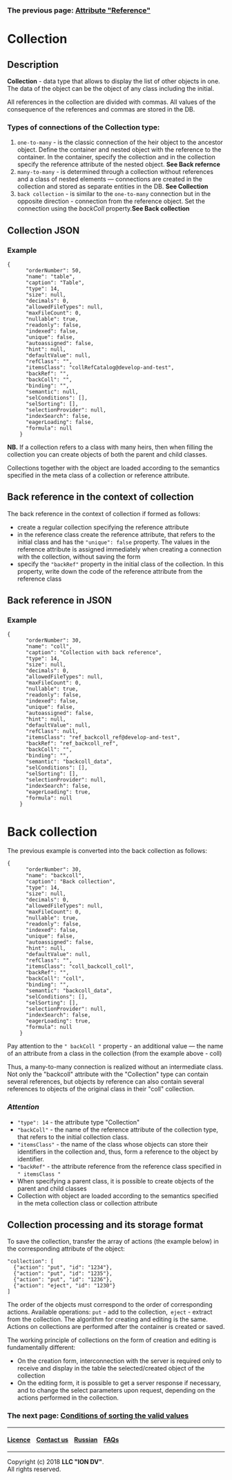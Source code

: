 ### The previous page: [Attribute "Reference"](/docs/en/2_system_description/metadata_structure/meta_class/atr_ref_backref.md)
# Collection

## Description 

**Collection** - data type that allows to display the list of other objects in one. The data of the object can be the object of any class including the initial.

All references in the collection are divided with commas. All values of the consequence of the references and commas are stored in the DB.

### Types of connections of the Collection type:
1. `one-to-many` - is the classic connection of the heir object to the ancestor object. Define the container and nested object with the reference to the container. In the container, specify the collection and in the collection specify the reference attribute of the nested object. __See Back refernce__ 
2. `many-to-many` - is determined through a collection without references and a class of nested elements — connections are created in the collection and stored as separate entities in the DB. __See Collection__
3. `back collection` - is similar to the `one-to-many` connection but in the opposite direction - connection from the reference object. Set the connection using the *backColl* property.__See Back collection__


## Collection JSON 

### Example

```
{
      "orderNumber": 50,
      "name": "table",
      "caption": "Table",
      "type": 14,
      "size": null,
      "decimals": 0,
      "allowedFileTypes": null,
      "maxFileCount": 0,
      "nullable": true,
      "readonly": false,
      "indexed": false,
      "unique": false,
      "autoassigned": false,
      "hint": null,
      "defaultValue": null,
      "refClass": "",
      "itemsClass": "collRefCatalog@develop-and-test",
      "backRef": "",
      "backColl": "",
      "binding": "",
      "semantic": null,
      "selConditions": [],
      "selSorting": [],
      "selectionProvider": null,
      "indexSearch": false,
      "eagerLoading": false,
      "formula": null
    }
```  
**NB.** If a collection refers to a class with many heirs, then when filling the collection you can create objects of both the parent and child classes.

Collections together with the object are loaded according to the semantics specified in the meta class of a collection or reference attribute.

## Back reference in the context of collection

The back reference in the context of collection if formed as follows:

- create a regular collection specifying the reference attribute
- in the reference class create the reference attribute, that refers to the initial class and has the `"unique": false` property. The values in the reference attribute is assigned immediately when creating a connection with the collection, without saving the form
- specify the `"backRef"` property in the initial class of the collection. In this property, write down the code of the reference attribute from the reference class


## Back reference in JSON 

### Example

```
{
      "orderNumber": 30,
      "name": "coll",
      "caption": "Collection with back reference",
      "type": 14,
      "size": null,
      "decimals": 0,
      "allowedFileTypes": null,
      "maxFileCount": 0,
      "nullable": true,
      "readonly": false,
      "indexed": false,
      "unique": false,
      "autoassigned": false,
      "hint": null,
      "defaultValue": null,
      "refClass": null,
      "itemsClass": "ref_backcoll_ref@develop-and-test",
      "backRef": "ref_backcoll_ref",
      "backColl": "",
      "binding": "",
      "semantic": "backcoll_data",
      "selConditions": [],
      "selSorting": [],
      "selectionProvider": null,
      "indexSearch": false,
      "eagerLoading": true,
      "formula": null
    }
```  


# Back collection

The previous example is converted into the back collection as follows:

```
{
      "orderNumber": 30,
      "name": "backcoll",
      "caption": "Back collection",
      "type": 14,
      "size": null,
      "decimals": 0,
      "allowedFileTypes": null,
      "maxFileCount": 0,
      "nullable": true,
      "readonly": false,
      "indexed": false,
      "unique": false,
      "autoassigned": false,
      "hint": null,
      "defaultValue": null,
      "refClass": "",
      "itemsClass": "coll_backcoll_coll",
      "backRef": "",
      "backColl": "coll",
      "binding": "",
      "semantic": "backcoll_data",
      "selConditions": [],
      "selSorting": [],
      "selectionProvider": null,
      "indexSearch": false,
      "eagerLoading": true,
      "formula": null
    }
```

Pay attention to the `" backColl "` property - an additional value — the name of an attribute from a class in the collection (from the example above - coll)

Thus, a many-to-many connection is realized without an intermediate class. Not only the "backcoll"   attribute with the "Collection" type can contain several references, but objects by reference can also contain several references to objects of the original class in their "coll" collection.

### *Attention*

- `"type": 14` - the attribute type "Collection"
- `"backColl"` - the name of the reference attribute of the collection type, that refers to the initial collection class.
- `"itemsClass"` - the name of the class whose objects can store their identifiers in the collection and, thus, form a reference to the object by identifier.
- `"backRef"` - the attribute reference from the reference class specified in `" itemsClass "`
- When specifying a parent class, it is possible to create objects of the parent and child classes
- Collection with object are loaded according to the semantics specified in the meta collection class or collection attribute

## Collection processing and its storage format
To save the collection, transfer the array of actions (the example below) in the corresponding attribute of the object:

```
"collection": [
  {"action": "put", "id": "1234"},
  {"action": "put", "id": "1235"},
  {"action": "put", "id": "1236"},
  {"action": "eject", "id": "1230"}
]
```
The order of the objects must correspond to the order of corresponding actions. Available operations: `put` - add to the collection,` eject` - extract from the collection. The algorithm for creating and editing is the same. Actions on collections are performed after the container is created or saved.

The working principle of collections on the form of creation and editing is fundamentally different:

* On the creation form, interconnection with the server is required only to receive and display in the table the selected/created object of the collection
* On the editing form, it is possible to get a server response if necessary, and to change the select parameters upon request, depending on the actions performed in the collection.


### The next page: [Conditions of sorting the valid values](/docs/en/2_system_description/metadata_structure/meta_class/atr_selconditions.md)  
--------------------------------------------------------------------------  


 #### [Licence](/LICENCE.md) &ensp;  [Contact us](https://iondv.com) &ensp;  [Russian](/docs/ru/2_system_description/metadata_structure/meta_class/type_collection14.md)   &ensp; [FAQs](/faqs.md)          



--------------------------------------------------------------------------  

Copyright (c) 2018 **LLC "ION DV"**.  
All rights reserved. 